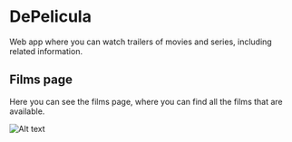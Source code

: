 # DePelicula
Web app where you can watch trailers of movies and series, including related information.

## Films page
Here you can see the films page, where you can find all the films that are available.

![Alt text]([http://full/path/to/img.jpg](https://drive.google.com/file/d/1K6rnfAqGYdau5dKgsEyhb-wTHbLrOnGB/view) "Optional title")
